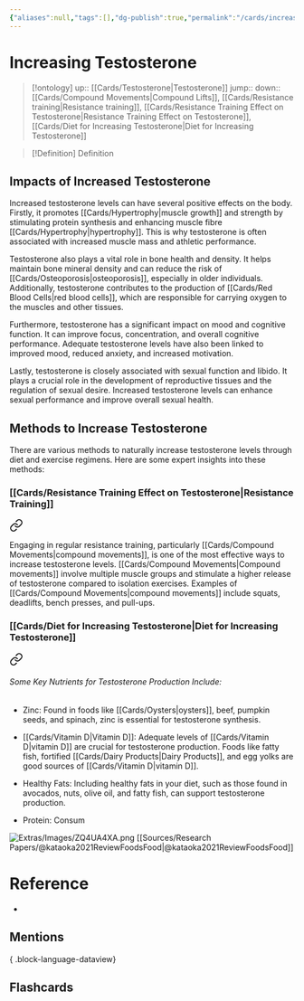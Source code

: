 ```yaml
---
{"aliases":null,"tags":[],"dg-publish":true,"permalink":"/cards/increasing-testosterone/","dgPassFrontmatter":true}
---
```


# Increasing Testosterone

> [!ontology]
> up:: [[Cards/Testosterone\|Testosterone]]
> jump:: 
> down:: [[Cards/Compound Movements\|Compound Lifts]], [[Cards/Resistance training\|Resistance training]], [[Cards/Resistance Training Effect on Testosterone\|Resistance Training Effect on Testosterone]], [[Cards/Diet for Increasing Testosterone\|Diet for Increasing Testosterone]]

> [!Definition] Definition
> 

## Impacts of Increased Testosterone

Increased testosterone levels can have several positive effects on the body. Firstly, it promotes [[Cards/Hypertrophy\|muscle growth]] and strength by stimulating protein synthesis and enhancing muscle fibre [[Cards/Hypertrophy\|hypertrophy]]. This is why testosterone is often associated with increased muscle mass and athletic performance.

Testosterone also plays a vital role in bone health and density. It helps maintain bone mineral density and can reduce the risk of [[Cards/Osteoporosis\|osteoporosis]], especially in older individuals. Additionally, testosterone contributes to the production of [[Cards/Red Blood Cells\|red blood cells]], which are responsible for carrying oxygen to the muscles and other tissues.

Furthermore, testosterone has a significant impact on mood and cognitive function. It can improve focus, concentration, and overall cognitive performance. Adequate testosterone levels have also been linked to improved mood, reduced anxiety, and increased motivation.

Lastly, testosterone is closely associated with sexual function and libido. It plays a crucial role in the development of reproductive tissues and the regulation of sexual desire. Increased testosterone levels can enhance sexual performance and improve overall sexual health.

## Methods to Increase Testosterone

There are various methods to naturally increase testosterone levels through diet and exercise regimens. Here are some expert insights into these methods:

### [[Cards/Resistance Training Effect on Testosterone\|Resistance Training]]


<div class="transclusion internal-embed is-loaded"><a class="markdown-embed-link" href="/cards/resistance-training-effect-on-testosterone/#5dde27" aria-label="Open link"><svg xmlns="http://www.w3.org/2000/svg" width="24" height="24" viewBox="0 0 24 24" fill="none" stroke="currentColor" stroke-width="2" stroke-linecap="round" stroke-linejoin="round" class="svg-icon lucide-link"><path d="M10 13a5 5 0 0 0 7.54.54l3-3a5 5 0 0 0-7.07-7.07l-1.72 1.71"></path><path d="M14 11a5 5 0 0 0-7.54-.54l-3 3a5 5 0 0 0 7.07 7.07l1.71-1.71"></path></svg></a><div class="markdown-embed">



Engaging in regular resistance training, particularly [[Cards/Compound Movements\|compound movements]], is one of the most effective ways to increase testosterone levels. [[Cards/Compound Movements\|Compound movements]] involve multiple muscle groups and stimulate a higher release of testosterone compared to isolation exercises. Examples of [[Cards/Compound Movements\|compound movements]] include squats, deadlifts, bench presses, and pull-ups. 

</div></div>


### [[Cards/Diet for Increasing Testosterone\|Diet for Increasing Testosterone]]


<div class="transclusion internal-embed is-loaded"><a class="markdown-embed-link" href="/cards/diet-for-increasing-testosterone/#some-key-nutrients-for-testosterone-production-include" aria-label="Open link"><svg xmlns="http://www.w3.org/2000/svg" width="24" height="24" viewBox="0 0 24 24" fill="none" stroke="currentColor" stroke-width="2" stroke-linecap="round" stroke-linejoin="round" class="svg-icon lucide-link"><path d="M10 13a5 5 0 0 0 7.54.54l3-3a5 5 0 0 0-7.07-7.07l-1.72 1.71"></path><path d="M14 11a5 5 0 0 0-7.54-.54l-3 3a5 5 0 0 0 7.07 7.07l1.71-1.71"></path></svg></a><div class="markdown-embed">



###### Some Key Nutrients for Testosterone Production Include:

- Zinc: Found in foods like [[Cards/Oysters\|oysters]], beef, pumpkin seeds, and spinach, zinc is essential for testosterone synthesis.

- [[Cards/Vitamin D\|Vitamin D]]: Adequate levels of [[Cards/Vitamin D\|vitamin D]] are crucial for testosterone production. Foods like fatty fish, fortified [[Cards/Dairy Products\|Dairy Products]], and egg yolks are good sources of [[Cards/Vitamin D\|vitamin D]].

- Healthy Fats: Including healthy fats in your diet, such as those found in avocados, nuts, olive oil, and fatty fish, can support testosterone production.

- Protein: Consum

![Extras/Images/ZQ4UA4XA.png](/img/user/Extras/Images/ZQ4UA4XA.png)
[[Sources/Research Papers/@kataoka2021ReviewFoodsFood\|@kataoka2021ReviewFoodsFood]]


</div></div>


# Reference
- 

## Mentions

{ .block-language-dataview}

## Flashcards
